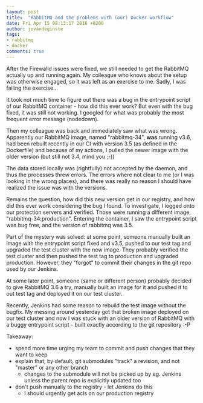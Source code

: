 ```yaml
---
layout: post
title:  "RabbitMQ and the problems with (our) Docker workflow"
date: Fri Apr 15 08:13:17 2016 +0200
author: jovandeginste
tags:
- rabbitmq
- docker
comments: true
---
```


After the Firewalld issues were fixed, we still needed to get the RabbitMQ actually up and running again. My colleague who knows about the setup was otherwise engaged, so it was left as an exercise to me. Sadly, I was failing the exercise...

It took not much time to figure out there was a bug in the entrypoint script of our RabbitMQ container - how did this ever work? But even with the bug fixed, it was still not working. I googled for what was probably the most frequent error message (nodedown).

Then my colleague was back and immediately saw what was wrong. Apparently our RabbitMQ image, named "rabbitmq-34", **was** running v3.6, had been rebuilt recently in our CI with version 3.5 (as defined in the Dockerfile) and because of my actions, I pulled the newer image with the older version (but still not 3.4, mind you ;-))

The data stored locally was (rightfully) not accepted by the daemon, and thus the processes threw errors. The errors where not clear to me (or I was looking in the wrong places), and there was really no reason I should have realized the issue was with the versions.

Remains the question, how did this new version get in our registry, and how did this ever work considering the bug I found. To investigate, I logged onto our protection servers and verified. Those were running a different image, "rabbitmq-34:production". Entering the container, I saw the entrypoint script was bug free, and the version of rabbitmq was 3.5.

Part of the mystery was solved: at some point, someone manually built an image with the entrypoint script fixed and v3.5, pushed to our test tag and upgraded the test cluster with the new image. They probably verified the test cluster and then pushed the test tag to production and upgraded production. However, they "forgot" to commit their changes in the git repo used by our Jenkins.

At some later point, someone (same or different person) probably decided to give RabbitMQ 3.6 a try, manually built an image for it and pushed it to out test tag and deployed it on our test cluster.

Recently, Jenkins had some reason to rebuild the test image without the bugfix. My messing around yesterday got that broken image deployed on our test cluster and now I was stuck with an older version of RabbitMQ with a buggy entrypoint script - built exactly according to the git repository :-P

Takeaway:

* spend more time urging my team to commit and push changes that they want to keep
* explain that, by default, git submodules "track" a revision, and not "master" or any other branch
  * changes to the submodule will not be picked up by eg. Jenkins unless the parent repo is explicitly updated too
* don't push manually to the registry - let Jenkins do this
  * I should urgently get acls on our production registry

